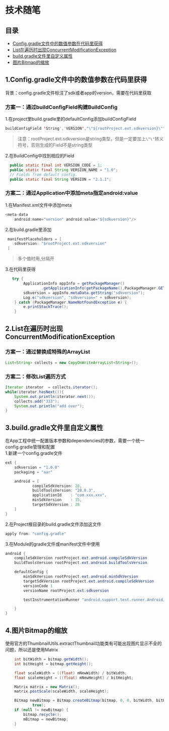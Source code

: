 # 技术随笔
## 目录
* [Config.gradle文件中的数值参数在代码里获得](#1configgradle文件中的数值参数在代码里获得)
* [List在遍历时出现ConcurrentModificationException](#2List在遍历时出现ConcurrentModificationException)
* [build.gradle文件里自定义属性](#3buildgradle文件里自定义属性)
* [图片Bitmap的缩放](#4图片Bitmap的缩放)

## 1.Config.gradle文件中的数值参数在代码里获得
背景：config.gradle文件标注了sdk或者app的version，需要在代码里获取
### 方案一：通过buildConfigField构建BuildConfig
1.在project里build.gradle里的defaultConfig添加buildConfigField
```java
buildConfigField 'String','VERSION',"\"${rootProject.ext.sdkversion}\""
```
> 注意：rootProject.ext.sdkversion是string类型，但是一定要加上```\"\"```转义符号，否则生成的Field不是string类型

2.在BuildConfig中找到相应的Field
```java
  public static final int VERSION_CODE = 1;
  public static final String VERSION_NAME = "1.0";
  // Fields from default config.
  public static final String VERSION = "2.1.1";
```

### 方案二：通过Application中添加meta指定android:value
1.在Manifest.xml文件中添加meta
```java
<meta-data 
    android:name="version" android:value="${sdkversion}"/>
```
2.在build.gradle里添加
```java
 manifestPlaceholders = [
    sdkversion: "$rootProject.ext.sdkversion"
 ]
```
> 多个值时用,分隔开

3.在代码里获得
```java
   try {
        ApplicationInfo appInfo = getPackageManager()
                .getApplicationInfo(getPackageName(),PackageManager.GET_META_DATA);
        sdkversion = appInfo.metaData.getString("sdkversion");
        Log.e("sdkversion", "sdkversion=" + sdkversion);
    } catch (PackageManager.NameNotFoundException e) {
        e.printStackTrace();
    }
```

## 2.List在遍历时出现ConcurrentModificationException
### 方案一：通过替换成特殊的ArrayList
```java
List<String> collects = new CopyOnWriteArrayList<String>();
```

### 方案二：修改List遍历方式
```java
Iterator iterator  = collects.iterator();  
while(iterator.hasNext()){
    System.out.println(iterator.next());
    collects.add("333");
    System.out.println("add over");
}
```

## 3.build.gradle文件里自定义属性
在App工程中统一配置版本参数和dependencies的参数，需要一个统一config.gradle管理和配置<br>
1.新建一个config.gradle文件
```java
ext {
    sdkversion = "1.0.0"
    packaging = "aar"

    android = [
            compileSdkVersion: 28,
            buildToolsVersion: "28.0.3",
            applicationId    : "com.xxx.xxx",
            minSdkVersion    : 15,
            targetSdkVersion : 28
    ]
}
```
2.在Project根目录的build.gradle文件添加这文件
```java
apply from: "config.gradle"
```
3.在Module的gradle文件或manifest文件中使用
```java
android {
    compileSdkVersion rootProject.ext.android.compileSdkVersion
    buildToolsVersion rootProject.ext.android.buildToolsVersion

    defaultConfig {
        minSdkVersion rootProject.ext.android.minSdkVersion
        targetSdkVersion rootProject.ext.android.compileSdkVersion
        versionCode 1
        versionName rootProject.ext.sdkversion

        testInstrumentationRunner "android.support.test.runner.AndroidJUnitRunner"

    }
}
```

## 4.图片Bitmap的缩放
使用官方的ThumbnailUtils.extractThumbnail功能类有可能出现图片显示不全的问题，所以还是使用Matrix
```java
    int bitWidth = bitmap.getWidth();
    int bitHeight = bitmap.getHeight();

    float scaleWidth = ((float) mNewWidth) / bitWidth;
    float scaleHeight = ((float) mNewHeight) / bitHeight;

    Matrix matrix = new Matrix();
    matrix.postScale(scaleWidth, scaleHeight);

    Bitmap newBitmap = Bitmap.createBitmap(bitmap, 0, 0, bitWidth, bitHeight, matrix,
            true);
    if (null != newBitmap) {
        bitmap.recycle();
        mBitmap = newBitmap;
    }
```

